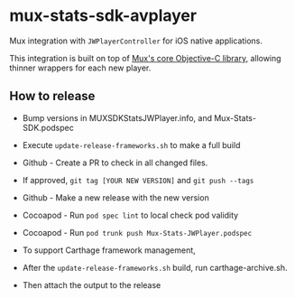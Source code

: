 # mux-stats-sdk-avplayer

Mux integration with `JWPlayerController` for iOS native applications.

This integration is built on top of [Mux's core Objective-C library](https://github.com/muxinc/stats-sdk-objc), allowing thinner wrappers for each new player.

## How to release
* Bump versions in MUXSDKStatsJWPlayer.info, and Mux-Stats-SDK.podspec
* Execute `update-release-frameworks.sh` to make a full build
* Github - Create a PR to check in all changed files.
* If approved, `git tag [YOUR NEW VERSION]` and `git push --tags`
* Github - Make a new release with the new version
* Cocoapod - Run `pod spec lint` to local check pod validity
* Cocoapod - Run `pod trunk push Mux-Stats-JWPlayer.podspec`

* To support Carthage framework management,
* After the `update-release-frameworks.sh` build, run carthage-archive.sh.
* Then attach the output to the release
